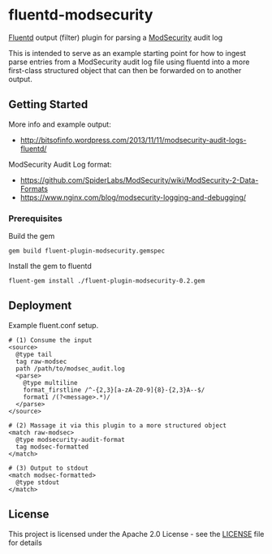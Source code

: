 # fluentd-modsecurity

[Fluentd](http://fluentd.org/) output (filter) plugin for parsing a [ModSecurity](https://www.modsecurity.org/) audit log

This is intended to serve as an example starting point for how to ingest
parse entries from a ModSecurity audit log file using fluentd into a more first-class
structured object that can then be forwarded on to another output.

## Getting Started

More info and example output:
* http://bitsofinfo.wordpress.com/2013/11/11/modsecurity-audit-logs-fluentd/

ModSecurity Audit Log format:
* https://github.com/SpiderLabs/ModSecurity/wiki/ModSecurity-2-Data-Formats
* https://www.nginx.com/blog/modsecurity-logging-and-debugging/

### Prerequisites

Build the gem
```
gem build fluent-plugin-modsecurity.gemspec
``` 

Install the gem to fluentd
```
fluent-gem install ./fluent-plugin-modsecurity-0.2.gem
``` 

## Deployment

Example fluent.conf setup.

```
# (1) Consume the input
<source>
  @type tail
  tag raw-modsec
  path /path/to/modsec_audit.log
  <parse>
    @type multiline
    format_firstline /^-{2,3}[a-zA-Z0-9]{8}-{2,3}A--$/
    format1 /(?<message>.*)/
  </parse>
</source>

# (2) Massage it via this plugin to a more structured object
<match raw-modsec>
  @type modsecurity-audit-format
  tag modsec-formatted
</match>

# (3) Output to stdout
<match modsec-formatted>
  @type stdout
</match>
```

## License

This project is licensed under the Apache 2.0 License - see the [LICENSE](LICENSE) file for details
